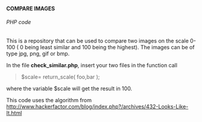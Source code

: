 <h4>COMPARE IMAGES</h4> <h6>PHP code</h6>

This is a repository that can be used to compare two images on the scale 0-100 ( 0 being least similar and 100 being the highest). The images can be of type jpg, png, gif or bmp.

In the file <strong>check_similar.php</strong>, insert your two files in the function call 
<blockquote>$scale= return_scale( foo,bar );</blockquote>
where the variable $scale will get the result in 100.


This code uses the algorithm from <a href="http://www.hackerfactor.com/blog/index.php?/archives/432-Looks-Like-It.html" target="_blank">http://www.hackerfactor.com/blog/index.php?/archives/432-Looks-Like-It.html</a>
